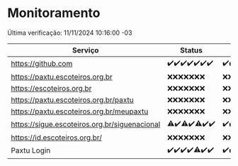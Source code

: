 # Monitoramento

Última verificação: 11/11/2024 10:16:00 -03

|Serviço|Status|Últimas 24h|
|---|---|---|
|https://github.com|<span title="2024-11-04: OK=23">✔️</span><span title="2024-11-05: OK=23">✔️</span><span title="2024-11-06: OK=23">✔️</span><span title="2024-11-07: OK=23">✔️</span><span title="2024-11-08: OK=23">✔️</span><span title="2024-11-09: OK=23">✔️</span><span title="2024-11-10: OK=13">✔️</span>|<span title="10/11/2024 11:06:00 -03 : 200">✔️</span><span title="10/11/2024 12:07:00 -03 : 200">✔️</span><span title="10/11/2024 13:08:00 -03 : 200">✔️</span><span title="10/11/2024 14:06:00 -03 : 200">✔️</span><span title="10/11/2024 15:09:00 -03 : 200">✔️</span><span title="10/11/2024 16:06:00 -03 : 200">✔️</span><span title="10/11/2024 17:08:00 -03 : 200">✔️</span><span title="10/11/2024 18:06:00 -03 : 200">✔️</span><span title="10/11/2024 19:07:00 -03 : 200">✔️</span><span title="10/11/2024 20:08:00 -03 : 200">✔️</span><span title="10/11/2024 21:40:00 -03 : 200">✔️</span><span title="10/11/2024 23:10:00 -03 : 200">✔️</span><span title="11/11/2024 00:14:00 -03 : 200">✔️</span><span title="11/11/2024 01:10:00 -03 : 200">✔️</span><span title="11/11/2024 02:09:00 -03 : 200">✔️</span><span title="11/11/2024 03:12:00 -03 : 200">✔️</span><span title="11/11/2024 04:09:00 -03 : 200">✔️</span><span title="11/11/2024 05:11:00 -03 : 200">✔️</span><span title="11/11/2024 06:09:00 -03 : 200">✔️</span><span title="11/11/2024 07:09:00 -03 : 200">✔️</span><span title="11/11/2024 08:06:00 -03 : 200">✔️</span><span title="11/11/2024 09:15:00 -03 : 200">✔️</span><span title="11/11/2024 10:16:00 -03 : 200">✔️</span>|
|https://paxtu.escoteiros.org.br|<span title="2024-11-04: Falhas=23">❌</span><span title="2024-11-05: Falhas=23">❌</span><span title="2024-11-06: Falhas=23">❌</span><span title="2024-11-07: Falhas=23">❌</span><span title="2024-11-08: Falhas=23">❌</span><span title="2024-11-09: Falhas=23">❌</span><span title="2024-11-10: Falhas=13">❌</span>|<span title="10/11/2024 11:06:00 -03 : 403">❌</span><span title="10/11/2024 12:07:00 -03 : 403">❌</span><span title="10/11/2024 13:08:00 -03 : 403">❌</span><span title="10/11/2024 14:06:00 -03 : 403">❌</span><span title="10/11/2024 15:09:00 -03 : 403">❌</span><span title="10/11/2024 16:06:00 -03 : 403">❌</span><span title="10/11/2024 17:08:00 -03 : 403">❌</span><span title="10/11/2024 18:06:00 -03 : 403">❌</span><span title="10/11/2024 19:07:00 -03 : 403">❌</span><span title="10/11/2024 20:08:00 -03 : 403">❌</span><span title="10/11/2024 21:40:00 -03 : 403">❌</span><span title="10/11/2024 23:10:00 -03 : 403">❌</span><span title="11/11/2024 00:14:00 -03 : 403">❌</span><span title="11/11/2024 01:10:00 -03 : 403">❌</span><span title="11/11/2024 02:09:00 -03 : 403">❌</span><span title="11/11/2024 03:12:00 -03 : 403">❌</span><span title="11/11/2024 04:09:00 -03 : 403">❌</span><span title="11/11/2024 05:11:00 -03 : 403">❌</span><span title="11/11/2024 06:09:00 -03 : 403">❌</span><span title="11/11/2024 07:09:00 -03 : 403">❌</span><span title="11/11/2024 08:06:00 -03 : 403">❌</span><span title="11/11/2024 09:15:00 -03 : 403">❌</span><span title="11/11/2024 10:16:00 -03 : 403">❌</span>|
|https://escoteiros.org.br|<span title="2024-11-04: Falhas=23">❌</span><span title="2024-11-05: Falhas=23">❌</span><span title="2024-11-06: Falhas=23">❌</span><span title="2024-11-07: Falhas=23">❌</span><span title="2024-11-08: Falhas=23">❌</span><span title="2024-11-09: Falhas=23">❌</span><span title="2024-11-10: Falhas=13">❌</span>|<span title="10/11/2024 11:06:00 -03 : 403">❌</span><span title="10/11/2024 12:07:00 -03 : 403">❌</span><span title="10/11/2024 13:08:00 -03 : 403">❌</span><span title="10/11/2024 14:06:00 -03 : 403">❌</span><span title="10/11/2024 15:09:00 -03 : 403">❌</span><span title="10/11/2024 16:06:00 -03 : 403">❌</span><span title="10/11/2024 17:08:00 -03 : 403">❌</span><span title="10/11/2024 18:06:00 -03 : 403">❌</span><span title="10/11/2024 19:07:00 -03 : 403">❌</span><span title="10/11/2024 20:08:00 -03 : 403">❌</span><span title="10/11/2024 21:40:00 -03 : 403">❌</span><span title="10/11/2024 23:10:00 -03 : 403">❌</span><span title="11/11/2024 00:14:00 -03 : 403">❌</span><span title="11/11/2024 01:10:00 -03 : 403">❌</span><span title="11/11/2024 02:09:00 -03 : 403">❌</span><span title="11/11/2024 03:12:00 -03 : 403">❌</span><span title="11/11/2024 04:09:00 -03 : 403">❌</span><span title="11/11/2024 05:11:00 -03 : 403">❌</span><span title="11/11/2024 06:09:00 -03 : 403">❌</span><span title="11/11/2024 07:09:00 -03 : 403">❌</span><span title="11/11/2024 08:06:00 -03 : 403">❌</span><span title="11/11/2024 09:15:00 -03 : 403">❌</span><span title="11/11/2024 10:16:00 -03 : 403">❌</span>|
|https://paxtu.escoteiros.org.br/paxtu|<span title="2024-11-04: Falhas=23">❌</span><span title="2024-11-05: Falhas=23">❌</span><span title="2024-11-06: Falhas=23">❌</span><span title="2024-11-07: Falhas=23">❌</span><span title="2024-11-08: Falhas=23">❌</span><span title="2024-11-09: Falhas=23">❌</span><span title="2024-11-10: Falhas=13">❌</span>|<span title="10/11/2024 11:06:00 -03 : 403">❌</span><span title="10/11/2024 12:07:00 -03 : 403">❌</span><span title="10/11/2024 13:08:00 -03 : 403">❌</span><span title="10/11/2024 14:06:00 -03 : 403">❌</span><span title="10/11/2024 15:09:00 -03 : 403">❌</span><span title="10/11/2024 16:06:00 -03 : 403">❌</span><span title="10/11/2024 17:08:00 -03 : 403">❌</span><span title="10/11/2024 18:06:00 -03 : 403">❌</span><span title="10/11/2024 19:07:00 -03 : 403">❌</span><span title="10/11/2024 20:08:00 -03 : 403">❌</span><span title="10/11/2024 21:40:00 -03 : 403">❌</span><span title="10/11/2024 23:10:00 -03 : 403">❌</span><span title="11/11/2024 00:14:00 -03 : 403">❌</span><span title="11/11/2024 01:10:00 -03 : 403">❌</span><span title="11/11/2024 02:09:00 -03 : 403">❌</span><span title="11/11/2024 03:12:00 -03 : 403">❌</span><span title="11/11/2024 04:09:00 -03 : 403">❌</span><span title="11/11/2024 05:11:00 -03 : 403">❌</span><span title="11/11/2024 06:09:00 -03 : 403">❌</span><span title="11/11/2024 07:09:00 -03 : 403">❌</span><span title="11/11/2024 08:06:00 -03 : 403">❌</span><span title="11/11/2024 09:15:00 -03 : 403">❌</span><span title="11/11/2024 10:16:00 -03 : 403">❌</span>|
|https://paxtu.escoteiros.org.br/meupaxtu|<span title="2024-11-04: Falhas=23">❌</span><span title="2024-11-05: Falhas=23">❌</span><span title="2024-11-06: Falhas=23">❌</span><span title="2024-11-07: Falhas=23">❌</span><span title="2024-11-08: Falhas=23">❌</span><span title="2024-11-09: Falhas=23">❌</span><span title="2024-11-10: Falhas=13">❌</span>|<span title="10/11/2024 11:06:00 -03 : 403">❌</span><span title="10/11/2024 12:07:00 -03 : 403">❌</span><span title="10/11/2024 13:08:00 -03 : 403">❌</span><span title="10/11/2024 14:06:00 -03 : 403">❌</span><span title="10/11/2024 15:09:00 -03 : 403">❌</span><span title="10/11/2024 16:06:00 -03 : 403">❌</span><span title="10/11/2024 17:08:00 -03 : 403">❌</span><span title="10/11/2024 18:06:00 -03 : 403">❌</span><span title="10/11/2024 19:07:00 -03 : 403">❌</span><span title="10/11/2024 20:08:00 -03 : 403">❌</span><span title="10/11/2024 21:40:00 -03 : 403">❌</span><span title="10/11/2024 23:10:00 -03 : 403">❌</span><span title="11/11/2024 00:14:00 -03 : 403">❌</span><span title="11/11/2024 01:10:00 -03 : 403">❌</span><span title="11/11/2024 02:09:00 -03 : 403">❌</span><span title="11/11/2024 03:12:00 -03 : 403">❌</span><span title="11/11/2024 04:09:00 -03 : 403">❌</span><span title="11/11/2024 05:11:00 -03 : 403">❌</span><span title="11/11/2024 06:09:00 -03 : 403">❌</span><span title="11/11/2024 07:09:00 -03 : 403">❌</span><span title="11/11/2024 08:06:00 -03 : 403">❌</span><span title="11/11/2024 09:15:00 -03 : 403">❌</span><span title="11/11/2024 10:16:00 -03 : 403">❌</span>|
|https://sigue.escoteiros.org.br/siguenacional|<span title="2024-11-04: OK=22, Falhas=1">⚠️</span><span title="2024-11-05: OK=23">✔️</span><span title="2024-11-06: OK=22, Falhas=1">⚠️</span><span title="2024-11-07: OK=23">✔️</span><span title="2024-11-08: OK=22, Falhas=1">⚠️</span><span title="2024-11-09: OK=23">✔️</span><span title="2024-11-10: OK=13">✔️</span>|<span title="10/11/2024 11:06:00 -03 : 200">✔️</span><span title="10/11/2024 12:07:00 -03 : 200">✔️</span><span title="10/11/2024 13:08:00 -03 : 200">✔️</span><span title="10/11/2024 14:06:00 -03 : 200">✔️</span><span title="10/11/2024 15:09:00 -03 : 200">✔️</span><span title="10/11/2024 16:06:00 -03 : 200">✔️</span><span title="10/11/2024 17:08:00 -03 : 200">✔️</span><span title="10/11/2024 18:06:00 -03 : 200">✔️</span><span title="10/11/2024 19:07:00 -03 : 200">✔️</span><span title="10/11/2024 20:08:00 -03 : 200">✔️</span><span title="10/11/2024 21:40:00 -03 : 200">✔️</span><span title="10/11/2024 23:10:00 -03 : 200">✔️</span><span title="11/11/2024 00:14:00 -03 : 200">✔️</span><span title="11/11/2024 01:10:00 -03 : 200">✔️</span><span title="11/11/2024 02:09:00 -03 : 200">✔️</span><span title="11/11/2024 03:12:00 -03 : 200">✔️</span><span title="11/11/2024 04:09:00 -03 : 200">✔️</span><span title="11/11/2024 05:11:00 -03 : 200">✔️</span><span title="11/11/2024 06:09:00 -03 : 200">✔️</span><span title="11/11/2024 07:09:00 -03 : 200">✔️</span><span title="11/11/2024 08:06:00 -03 : 200">✔️</span><span title="11/11/2024 09:15:00 -03 : 200">✔️</span><span title="11/11/2024 10:16:00 -03 : 200">✔️</span>|
|https://id.escoteiros.org.br/|<span title="2024-11-04: Falhas=23">❌</span><span title="2024-11-05: Falhas=23">❌</span><span title="2024-11-06: Falhas=23">❌</span><span title="2024-11-07: Falhas=23">❌</span><span title="2024-11-08: Falhas=23">❌</span><span title="2024-11-09: Falhas=23">❌</span><span title="2024-11-10: Falhas=13">❌</span>|<span title="10/11/2024 11:06:00 -03 : 403">❌</span><span title="10/11/2024 12:07:00 -03 : 403">❌</span><span title="10/11/2024 13:08:00 -03 : 403">❌</span><span title="10/11/2024 14:06:00 -03 : 403">❌</span><span title="10/11/2024 15:09:00 -03 : 403">❌</span><span title="10/11/2024 16:06:00 -03 : 403">❌</span><span title="10/11/2024 17:08:00 -03 : 403">❌</span><span title="10/11/2024 18:06:00 -03 : 403">❌</span><span title="10/11/2024 19:07:00 -03 : 403">❌</span><span title="10/11/2024 20:08:00 -03 : 403">❌</span><span title="10/11/2024 21:40:00 -03 : 403">❌</span><span title="10/11/2024 23:10:00 -03 : 403">❌</span><span title="11/11/2024 00:14:00 -03 : 403">❌</span><span title="11/11/2024 01:10:00 -03 : 403">❌</span><span title="11/11/2024 02:09:00 -03 : 403">❌</span><span title="11/11/2024 03:12:00 -03 : 403">❌</span><span title="11/11/2024 04:09:00 -03 : 403">❌</span><span title="11/11/2024 05:11:00 -03 : 403">❌</span><span title="11/11/2024 06:09:00 -03 : 403">❌</span><span title="11/11/2024 07:09:00 -03 : 403">❌</span><span title="11/11/2024 08:06:00 -03 : 403">❌</span><span title="11/11/2024 09:15:00 -03 : 403">❌</span><span title="11/11/2024 10:16:00 -03 : 403">❌</span>|
|Paxtu Login|<span title="2024-11-04: OK=23">✔️</span><span title="2024-11-05: OK=23">✔️</span><span title="2024-11-06: OK=23">✔️</span><span title="2024-11-07: OK=23">✔️</span><span title="2024-11-08: OK=22, Falhas=1">⚠️</span><span title="2024-11-09: OK=23">✔️</span><span title="2024-11-10: OK=13">✔️</span>|<span title="10/11/2024 11:06:00 -03 : 200">✔️</span><span title="10/11/2024 12:07:00 -03 : 200">✔️</span><span title="10/11/2024 13:08:00 -03 : 200">✔️</span><span title="10/11/2024 14:06:00 -03 : 200">✔️</span><span title="10/11/2024 15:09:00 -03 : 200">✔️</span><span title="10/11/2024 16:06:00 -03 : 200">✔️</span><span title="10/11/2024 17:08:00 -03 : 200">✔️</span><span title="10/11/2024 18:06:00 -03 : 200">✔️</span><span title="10/11/2024 19:07:00 -03 : 200">✔️</span><span title="10/11/2024 20:08:00 -03 : 200">✔️</span><span title="10/11/2024 21:40:00 -03 : 200">✔️</span><span title="10/11/2024 23:10:00 -03 : 200">✔️</span><span title="11/11/2024 00:14:00 -03 : 200">✔️</span><span title="11/11/2024 01:10:00 -03 : 200">✔️</span><span title="11/11/2024 02:09:00 -03 : 200">✔️</span><span title="11/11/2024 03:12:00 -03 : 200">✔️</span><span title="11/11/2024 04:09:00 -03 : 200">✔️</span><span title="11/11/2024 05:11:00 -03 : 200">✔️</span><span title="11/11/2024 06:09:00 -03 : 200">✔️</span><span title="11/11/2024 07:09:00 -03 : 200">✔️</span><span title="11/11/2024 08:06:00 -03 : 200">✔️</span><span title="11/11/2024 09:15:00 -03 : 200">✔️</span><span title="11/11/2024 10:16:00 -03 : 200">✔️</span>|
